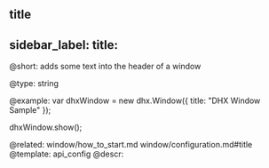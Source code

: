 title
---
sidebar_label: 
title: 
---          

@short: 
adds some text into the header of a window




@type: string

@example: 
var dhxWindow = new dhx.Window({
    title: "DHX Window Sample"
});

dhxWindow.show();

@related: window/how_to_start.md
window/configuration.md#title
@template:	api_config
@descr: 



